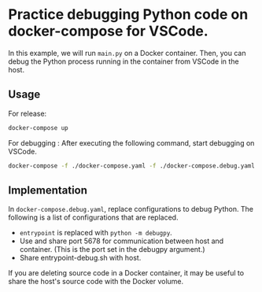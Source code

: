# Practice debugging Python code on docker-compose for VSCode.

In this example, we will run `main.py` on a Docker container.
Then, you can debug the Python process running in the container from VSCode in the host.

## Usage

For release:

```bash
docker-compose up
```

For debugging :
After executing the following command, start debugging on VSCode.

```bash
docker-compose -f ./docker-compose.yaml -f ./docker-compose.debug.yaml up
```

## Implementation

In `docker-compose.debug.yaml`, replace configurations to debug Python.
The following is a list of configurations that are replaced.

- `entrypoint` is replaced with `python -m debugpy`.
- Use and share port 5678 for communication between host and container. (This is the port set in the debugpy argument.)
- Share entrypoint-debug.sh with host.

If you are deleting source code in a Docker container, it may be useful to share the host's source code with the Docker volume.
